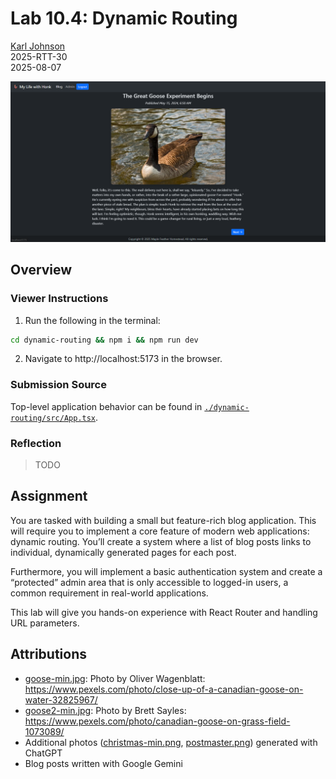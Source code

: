 # Lab 10.4: Dynamic Routing

[Karl Johnson](https://github.com/hirekarl)  
2025-RTT-30  
<time datetime="2025-08-07">2025-08-07</time>  

![Alt text for preview image goes here.](./preview.png)

## Overview
### Viewer Instructions
1. Run the following in the terminal:

```bash
cd dynamic-routing && npm i && npm run dev
```

2. Navigate to http://localhost:5173 in the browser.

### Submission Source
Top-level application behavior can be found in [`./dynamic-routing/src/App.tsx`](./dynamic-routing/src/App.tsx).

### Reflection
> TODO

## Assignment
You are tasked with building a small but feature-rich blog application. This will require you to implement a core feature of modern web applications: dynamic routing. You’ll create a system where a list of blog posts links to individual, dynamically generated pages for each post.

Furthermore, you will implement a basic authentication system and create a “protected” admin area that is only accessible to logged-in users, a common requirement in real-world applications.

This lab will give you hands-on experience with React Router and handling URL parameters.

## Attributions
- [goose-min.jpg](./dynamic-routing/public/goose-min.jpg): Photo by Oliver Wagenblatt: https://www.pexels.com/photo/close-up-of-a-canadian-goose-on-water-32825967/
- [goose2-min.jpg](./dynamic-routing/public/goose2-min.jpg): Photo by Brett Sayles: https://www.pexels.com/photo/canadian-goose-on-grass-field-1073089/
- Additional photos ([christmas-min.png](./dynamic-routing/public/christmas-min.png), [postmaster.png](./dynamic-routing/public/postmaster-min.png)) generated with ChatGPT
- Blog posts written with Google Gemini
